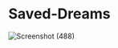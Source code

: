 # Saved-Dreams
![Screenshot (488)](https://user-images.githubusercontent.com/76647036/159335600-821b47bb-6134-4d98-92a0-ba875b413c60.png)

